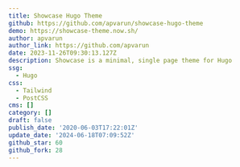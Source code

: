 ```yaml
---
title: Showcase Hugo Theme
github: https://github.com/apvarun/showcase-hugo-theme
demo: https://showcase-theme.now.sh/
author: apvarun
author_link: https://github.com/apvarun
date: 2023-11-26T09:30:13.127Z
description: Showcase is a minimal, single page theme for Hugo
ssg:
  - Hugo
css:
  - Tailwind
  - PostCSS
cms: []
category: []
draft: false
publish_date: '2020-06-03T17:22:01Z'
update_date: '2024-06-18T07:09:52Z'
github_star: 60
github_fork: 28
---
```

